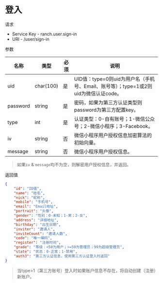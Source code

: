 # 登入

请求
- Service Key - ranch.user.sign-in
- URI - /user/sign-in

参数

|名称|类型|必须|说明|
|---|---|---|---|
|uid|char(100)|是|UID值：type=0则uid为用户名（手机号、Email、账号等）；type=1或2则uid为微信认证code。|
|password|string|是|密码，如果为第三方认证类型则password为第三方配置key。|
|type|int|是|认证类型：0-自有账号；1-微信公众号；2-微信小程序；3-Facebook。|
|iv|string|否|微信小程序用户授权信息加密算法的初始向量。|
|message|string|否|微信小程序用户授权信息。|

> 如果`iv` & `message`均不为空，则解密用户授权信息，并返回。

返回值
```json
{
    "id": "ID值",
    "name": "姓名",
    "nick": "昵称",
    "mobile": "手机号",
    "email": "Email地址",
    "portrait": "头像",
    "gender": "性别：0-未知；1-男；2-女",
    "address": "详细地址",
    "birthday": "出生日期",
    "inviter": "邀请人",
    "inviteCount": "邀请人数",
    "code": "唯一编码",
    "register": "注册时间",
    "grade": "等级：<50为用户；>=50为管理员；99为超级管理员",
    "state": "状态：0-正常；1-禁用",
    "auth3": "第三方认证信息，使用第三方认证登入时返回"
}
```

> 当type>1（第三方账号）登入时如果账户信息不存在，将自动创建（注册）新账户。
